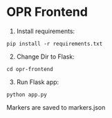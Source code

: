 # OPR Frontend

1) Install requirements:

`pip install -r requirements.txt`

2) Change Dir to Flask:

`cd opr-frontend`

3) Run Flask app:

`python app.py`

Markers are saved to markers.json

